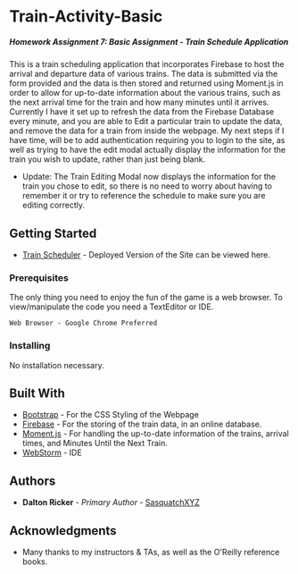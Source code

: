 # Train-Activity-Basic
##### Homework Assignment 7: Basic Assignment - Train Schedule Application

This is a train scheduling application that incorporates Firebase to host the arrival and departure data of various trains.  The data is submitted via the form provided and the data is then stored and returned using Moment.js in order to allow for up-to-date information about the various trains, such as the next arrival time for the train and how many minutes until it arrives.  Currently I have it set up to refresh the data from the Firebase Database every minute, and you are able to Edit a particular train to update the data, and remove the data for a train from inside the webpage.  My next steps if I have time, will be to add authentication requiring you to login to the site, as well as trying to have the edit modal actually display the information for the train you wish to update, rather than just being blank.

* Update: The Train Editing Modal now displays the information for the train you chose to edit, so there is no need to worry about having to remember it or try to reference the schedule to make sure you are editing correctly.

## Getting Started

* [Train Scheduler](https://sasquatchxyz.github.io/Train-Activity-Basic/) - Deployed Version of the Site can be viewed here. 

### Prerequisites

The only thing you need to enjoy the fun of the game is a web browser.  To view/manipulate the code you need a TextEditor or IDE.

```
Web Browser - Google Chrome Preferred
```

### Installing

No installation necessary.

## Built With

* [Bootstrap](http://getbootstrap.com/) - For the CSS Styling of the Webpage
* [Firebase](https://firebase.google.com/) - For the storing of the train data, in an online database.
* [Moment.js](https://momentjs.com/) - For handling the up-to-date information of the trains, arrival times, and Minutes Until the Next Train.
* [WebStorm](https://www.jetbrains.com/webstorm/) - IDE

## Authors

* **Dalton Ricker** - *Primary Author* - [SasquatchXYZ](https://github.com/SasquatchXYZ)

## Acknowledgments
* Many thanks to my instructors & TAs, as well as the O'Reilly reference books.